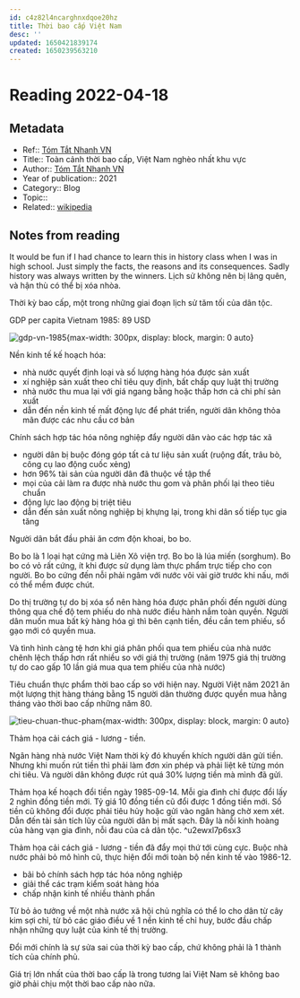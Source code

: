 ```yaml
---
id: c4z82l4ncarghnxdqoe20hz
title: Thời bao cấp Việt Nam
desc: ''
updated: 1650421839174
created: 1650239563210
---
```

# Reading 2022-04-18

## Metadata

- Ref:: [Tóm Tắt Nhanh VN](https://www.youtube.com/watch?v=pG8hKCK6ctU)
- Title:: Toàn cảnh thời bao cấp, Việt Nam nghèo nhất khu vực
- Author:: [Tóm Tắt Nhanh VN](https://www.youtube.com/channel/UCGS2n85XUlTZ5yAv1DyyMhw)
- Year of publication:: 2021
- Category:: Blog
- Topic:: 
- Related:: [wikipedia](https://vi.wikipedia.org/wiki/Đổi_Mới)

## Notes from reading

It would be fun if I had chance to learn this in history class when I was in high school. Just simply the facts, the reasons and its consequences. Sadly history was always written by the winners. Lịch sử không nên bị lãng quên, và hận thù có thể bị xóa nhòa.

Thời kỳ bao cấp, một trong những giai đoạn lịch sử tăm tối của dân tộc.

GDP per capita Vietnam 1985: 89 USD

![gdp-vn-1985](https://ik.imagekit.io/casa/h7b-dendron/Screenshot_2022-04-18_015910_l33YarmlL.jpg?ik-sdk-version=javascript-1.4.3&updatedAt=1650240038838){max-width: 300px, display: block, margin: 0 auto}

Nền kinh tế kế hoạch hóa:
- nhà nước quyết định loại và số lượng hàng hóa được sản xuất
- xí nghiệp sản xuất theo chỉ tiêu quy định, bất chấp quy luật thị trường
- nhà nước thu mua lại với giá ngang bằng hoặc thấp hơn cả chi phí sản xuất
- dẫn đến nền kinh tế mất động lực để phát triển, người dân không thỏa mãn được các nhu cầu cơ bản

Chính sách hợp tác hóa nông nghiệp đẩy người dân vào các hợp tác xã
- người dân bị buộc đóng góp tất cả tư liệu sản xuất (ruộng đất, trâu bò, công cụ lao động cuốc xẻng)
- hơn 96% tài sản của người dân đã thuộc về tập thể
- mọi của cải làm ra được nhà nước thu gom và phân phối lại theo tiêu chuẩn
- động lực lao động bị triệt tiêu
- dẫn đến sản xuất nông nghiệp bị khựng lại, trong khi dân số tiếp tục gia tăng

Người dân bắt đầu phải ăn cơm độn khoai, bo bo.

Bo bo là 1 loại hạt cứng mà Liên Xô viện trợ. Bo bo là lúa miến (sorghum). Bo bo có vỏ rất cứng, ít khi được sử dụng làm thực phẩm trực tiếp cho con người. Bo bo cứng đến nỗi phải ngâm với nước vôi vài giờ trước khi nấu, mới có thể mềm được chút.

Do thị trường tự do bị xóa sổ nên hàng hóa được phân phối đến người dùng thông qua chế độ tem phiếu do nhà nước điều hành nắm toàn quyền. Người dân muốn mua bất kỳ hàng hóa gì thì bên cạnh tiền, đều cần tem phiếu, sổ gạo mới có quyền mua.

Và tình hình càng tệ hơn khi giá phân phối qua tem phiếu của nhà nước chênh lệch thấp hơn rất nhiều so với giá thị trường (năm 1975 giá thị trường tự do cao gấp 10 lần giá mua qua tem phiếu của nhà nước)

Tiêu chuẩn thực phẩm thời bao cấp so với hiện nay. Người Việt năm 2021 ăn một lượng thịt hàng tháng bằng 15 người dân thường được quyền mua hằng tháng vào thời bao cấp những năm 80.

![tieu-chuan-thuc-pham](https://ik.imagekit.io/casa/h7b-dendron/Screenshot_2022-04-18_021610_Ipwpyn9HB.jpg?ik-sdk-version=javascript-1.4.3&updatedAt=1650240989526){max-width: 300px, display: block, margin: 0 auto}

Thảm họa cải cách giá - lương - tiền.

Ngân hàng nhà nước Việt Nam thời kỳ đó khuyến khích người dân gửi tiền. Nhưng khi muốn rút tiền thì phải làm đơn xin phép và phải liệt kê từng món chi tiêu. Và người dân không được rút quá 30% lượng tiền mà mình đã gửi.

Thảm họa kế hoạch đổi tiền ngày 1985-09-14. Mỗi gia đình chỉ được đổi lấy 2 nghìn đồng tiền mới. Tỷ giá 10 đồng tiền cũ đổi được 1 đồng tiền mới. Số tiền cũ không đổi được phải tiêu hủy hoặc gửi vào ngân hàng chờ xem xét. Dẫn đến tài sản tích lũy của người dân bị mất sạch. Đây là nỗi kinh hoàng của hàng vạn gia đình, nỗi đau của cả dân tộc. ^u2ewxl7p6sx3

Thảm họa cải cách giá - lương - tiền đã đẩy mọi thứ tới cùng cực. Buộc nhà nước phải bỏ mô hình cũ, thực hiện đổi mới toàn bộ nền kinh tế vào 1986-12.
- bãi bỏ chính sách hợp tác hóa nông nghiệp
- giải thể các trạm kiểm soát hàng hóa
- chấp nhận kinh tế nhiều thành phần

Từ bỏ ảo tưởng về một nhà nước xã hội chủ nghĩa có thể lo cho dân từ cây kim sợi chỉ, từ bỏ các giáo điều về 1 nền kinh tế chỉ huy, bước đầu chấp nhận những quy luật của kinh tế thị trường. 

Đổi mới chính là sự sửa sai của thời kỳ bao cấp, chứ không phải là 1 thành tích của chính phủ.

Giá trị lớn nhất của thời bao cấp là trong tương lai Việt Nam sẽ không bao giờ phải chịu một thời bao cấp nào nữa.